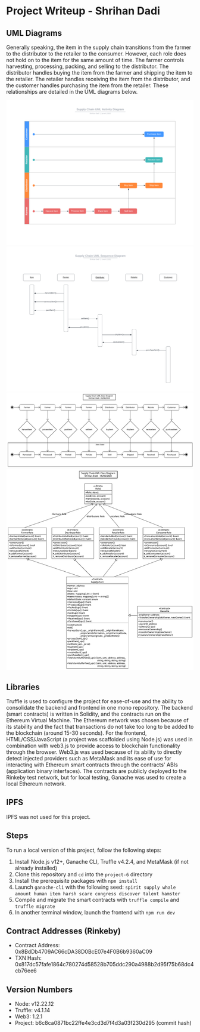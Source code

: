 # Project Writeup - Shrihan Dadi

## UML Diagrams

Generally speaking, the item in the supply chain transitions from the farmer to the distributor to the retailer to the consumer. However, each role does not hold on to the item for the same amount of time. The farmer controls harvesting, processing, packing, and selling to the distributor. The distributor handles buying the item from the farmer and shipping the item to the retailer. The retailer handles receiving the item from the distributor, and the customer handles purchasing the item from the retailer. These relationships are detailed in the UML diagrams below.

![image info](./Supply%20Chain%20UML%20Activity.png)
![image info](./Supply%20Chain%20UML%20Sequence.png)
![image info](./Supply%20Chain%20UML%20State.png)
![image info](./Supply%20Chain%20UML%20Class.png)

## Libraries

Truffle is used to configure the project for ease-of-use and the ability to consolidate the backend and frontend in one mono repository. The backend (smart contracts) is written in Solidity, and the contracts run on the Ethereum Virtual Machine. The Ethereum network was chosen because of its stability and the fact that transactions do not take too long to be added to the blockchain (around 15-30 seconds). For the frontend, HTML/CSS/JavaScript (a project was scaffolded using Node.js) was used in combination with web3.js to provide access to blockchain functionality through the browser. Web3.js was used because of its ability to directly detect injected providers such as MetaMask and its ease of use for interacting with Ethereum smart contracts through the contracts' ABIs (application binary interfaces). The contracts are publicly deployed to the Rinkeby test network, but for local testing, Ganache was used to create a local Ethereum network.

## IPFS

IPFS was not used for this project.

## Steps

To run a local version of this project, follow the following steps:
1. Install Node.js v12+, Ganache CLI, Truffle v4.2.4, and MetaMask (if not already installed)
2. Clone this repository and `cd` into the `project-6` directory
3. Install the prerequisite packages with `npm install`
4. Launch `ganache-cli` with the following seed: `spirit supply whale amount human item harsh scare congress discover talent hamster`
5. Compile and migrate the smart contracts with `truffle compile` and `truffle migrate`
6. In another terminal window, launch the frontend with `npm run dev`

## Contract Addresses (Rinkeby)

- Contract Address: 0x8BdDb4709AC66cDA38D0BcE07e4F0B6b9360aC09
- TXN Hash: 0x817dc57fafe1864c780274d58528b705ddc290a4988b2d95f75b68dc4cb76ee6

## Version Numbers
- Node: v12.22.12
- Truffle: v4.1.14 
- Web3: 1.2.1
- Project: b6c8ca0871bc22ffe4e3cd3d7f4d3a03f230d295 (commit hash)
